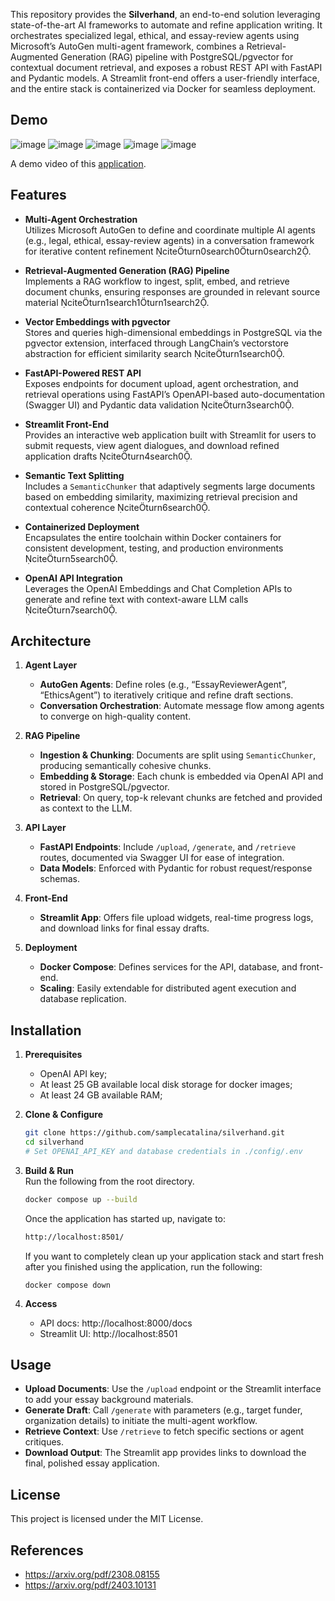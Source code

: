 This repository provides the **Silverhand**, an end-to-end solution leveraging state-of-the-art AI frameworks to automate and refine application writing. It orchestrates specialized legal, ethical, and essay-review agents using Microsoft’s AutoGen multi-agent framework, combines a Retrieval-Augmented Generation (RAG) pipeline with PostgreSQL/pgvector for contextual document retrieval, and exposes a robust REST API with FastAPI and Pydantic models. A Streamlit front-end offers a user-friendly interface, and the entire stack is containerized via Docker for seamless deployment.  
## Demo 

![image](./media/streamlit-starting.png)
![image](./media/demo-silverhand-cover.jpg)
![image](./media/history-prompts-ans.png)
![image](./media/view-agent-chat.png)
![image](./media/view-auto-be.png)

A demo video of this [application](https://youtu.be/s3rSBpWhd1o).

## Features

- **Multi-Agent Orchestration**  
  Utilizes Microsoft AutoGen to define and coordinate multiple AI agents (e.g., legal, ethical, essay-review agents) in a conversation framework for iterative content refinement citeturn0search0turn0search2.

- **Retrieval-Augmented Generation (RAG) Pipeline**  
  Implements a RAG workflow to ingest, split, embed, and retrieve document chunks, ensuring responses are grounded in relevant source material citeturn1search1turn1search2.

- **Vector Embeddings with pgvector**  
  Stores and queries high-dimensional embeddings in PostgreSQL via the pgvector extension, interfaced through LangChain’s vectorstore abstraction for efficient similarity search citeturn1search0.

- **FastAPI-Powered REST API**  
  Exposes endpoints for document upload, agent orchestration, and retrieval operations using FastAPI’s OpenAPI-based auto-documentation (Swagger UI) and Pydantic data validation citeturn3search0.

- **Streamlit Front-End**  
  Provides an interactive web application built with Streamlit for users to submit requests, view agent dialogues, and download refined application drafts citeturn4search0.

- **Semantic Text Splitting**  
  Includes a `SemanticChunker` that adaptively segments large documents based on embedding similarity, maximizing retrieval precision and contextual coherence citeturn6search0.

- **Containerized Deployment**  
  Encapsulates the entire toolchain within Docker containers for consistent development, testing, and production environments citeturn5search0.

- **OpenAI API Integration**  
  Leverages the OpenAI Embeddings and Chat Completion APIs to generate and refine text with context-aware LLM calls citeturn7search0.

## Architecture

1. **Agent Layer**  
   - **AutoGen Agents**: Define roles (e.g., “EssayReviewerAgent”, “EthicsAgent”) to iteratively critique and refine draft sections.  
   - **Conversation Orchestration**: Automate message flow among agents to converge on high-quality content.

2. **RAG Pipeline**  
   - **Ingestion & Chunking**: Documents are split using `SemanticChunker`, producing semantically cohesive chunks.  
   - **Embedding & Storage**: Each chunk is embedded via OpenAI API and stored in PostgreSQL/pgvector.  
   - **Retrieval**: On query, top-k relevant chunks are fetched and provided as context to the LLM.

3. **API Layer**  
   - **FastAPI Endpoints**: Include `/upload`, `/generate`, and `/retrieve` routes, documented via Swagger UI for ease of integration.  
   - **Data Models**: Enforced with Pydantic for robust request/response schemas.

4. **Front-End**  
   - **Streamlit App**: Offers file upload widgets, real-time progress logs, and download links for final essay drafts.

5. **Deployment**  
   - **Docker Compose**: Defines services for the API, database, and front-end.  
   - **Scaling**: Easily extendable for distributed agent execution and database replication.

## Installation

1. **Prerequisites**   
   - OpenAI API key;
   - At least 25 GB available local disk storage for docker images;
   - At least 24 GB available RAM;

2. **Clone & Configure**  
   ```bash
   git clone https://github.com/samplecatalina/silverhand.git
   cd silverhand
   # Set OPENAI_API_KEY and database credentials in ./config/.env
   ```

3. **Build & Run**  
   Run the following from the root directory.  
    ```bash
    docker compose up --build 
    ```

    Once the application has started up, navigate to: 
    ```bash
    http://localhost:8501/
    ```
    
    If you want to completely clean up your application stack and start fresh after you finished using the application, run the following:
    ```
    docker compose down
    ```

4. **Access**  
   - API docs: http://localhost:8000/docs  
   - Streamlit UI: http://localhost:8501  

## Usage

- **Upload Documents**: Use the `/upload` endpoint or the Streamlit interface to add your essay background materials.  
- **Generate Draft**: Call `/generate` with parameters (e.g., target funder, organization details) to initiate the multi-agent workflow.  
- **Retrieve Context**: Use `/retrieve` to fetch specific sections or agent critiques.  
- **Download Output**: The Streamlit app provides links to download the final, polished essay application.


## License

This project is licensed under the MIT License.


## References 
* https://arxiv.org/pdf/2308.08155
* https://arxiv.org/pdf/2403.10131

